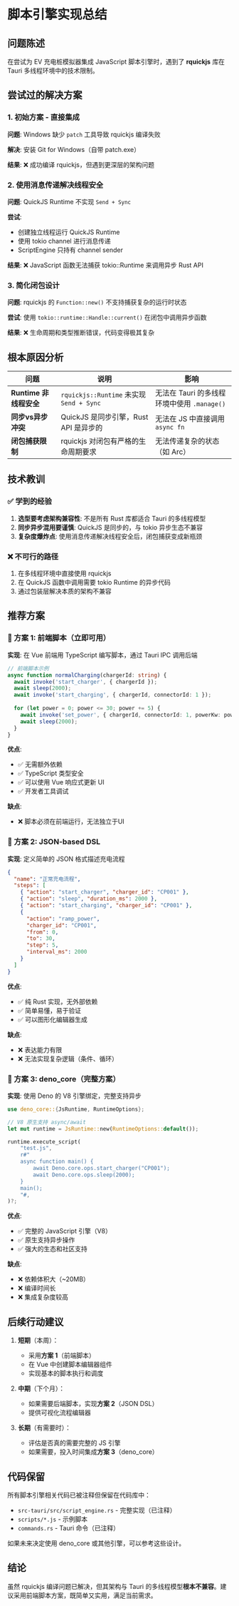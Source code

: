 # 脚本引擎实现总结

## 问题陈述

在尝试为 EV 充电桩模拟器集成 JavaScript 脚本引擎时，遇到了 **rquickjs** 库在 Tauri 多线程环境中的技术限制。

## 尝试过的解决方案

### 1. 初始方案 - 直接集成
**问题**: Windows 缺少 `patch` 工具导致 rquickjs 编译失败

**解决**: 安装 Git for Windows（自带 patch.exe）

**结果**: ❌ 成功编译 rquickjs，但遇到更深层的架构问题

### 2. 使用消息传递解决线程安全
**问题**: QuickJS Runtime 不实现 `Send + Sync`

**尝试**: 
- 创建独立线程运行 QuickJS Runtime
- 使用 tokio channel 进行消息传递
- ScriptEngine 只持有 channel sender

**结果**: ❌ JavaScript 函数无法捕获 tokio::Runtime 来调用异步 Rust API

### 3. 简化闭包设计
**问题**: rquickjs 的 `Function::new()` 不支持捕获复杂的运行时状态

**尝试**: 使用 `tokio::runtime::Handle::current()` 在闭包中调用异步函数

**结果**: ❌ 生命周期和类型推断错误，代码变得极其复杂

## 根本原因分析

| 问题 | 说明 | 影响 |
|------|------|------|
| **Runtime 非线程安全** | `rquickjs::Runtime` 未实现 `Send + Sync` | 无法在 Tauri 的多线程环境中使用 `.manage()` |
| **同步vs异步冲突** | QuickJS 是同步引擎，Rust API 是异步的 | 无法在 JS 中直接调用 `async fn` |
| **闭包捕获限制** | rquickjs 对闭包有严格的生命周期要求 | 无法传递复杂的状态（如 Arc<Manager>） |

## 技术教训

### ✅ 学到的经验
1. **选型要考虑架构兼容性**: 不是所有 Rust 库都适合 Tauri 的多线程模型
2. **同步异步混用要谨慎**: QuickJS 是同步的，与 tokio 异步生态不兼容
3. **复杂度爆炸点**: 使用消息传递解决线程安全后，闭包捕获变成新瓶颈

### ❌ 不可行的路径
1. 在多线程环境中直接使用 rquickjs
2. 在 QuickJS 函数中调用需要 tokio Runtime 的异步代码
3. 通过包装层解决本质的架构不兼容

## 推荐方案

### 🥇 方案 1: 前端脚本（立即可用）
**实现**: 在 Vue 前端用 TypeScript 编写脚本，通过 Tauri IPC 调用后端

```typescript
// 前端脚本示例
async function normalCharging(chargerId: string) {
  await invoke('start_charger', { chargerId });
  await sleep(2000);
  await invoke('start_charging', { chargerId, connectorId: 1 });
  
  for (let power = 0; power <= 30; power += 5) {
    await invoke('set_power', { chargerId, connectorId: 1, powerKw: power });
    await sleep(2000);
  }
}
```

**优点**:
- ✅ 无需额外依赖
- ✅ TypeScript 类型安全
- ✅ 可以使用 Vue 响应式更新 UI
- ✅ 开发者工具调试

**缺点**:
- ❌ 脚本必须在前端运行，无法独立于UI

### 🥈 方案 2: JSON-based DSL
**实现**: 定义简单的 JSON 格式描述充电流程

```json
{
  "name": "正常充电流程",
  "steps": [
    { "action": "start_charger", "charger_id": "CP001" },
    { "action": "sleep", "duration_ms": 2000 },
    { "action": "start_charging", "charger_id": "CP001" },
    { 
      "action": "ramp_power",
      "charger_id": "CP001",
      "from": 0,
      "to": 30,
      "step": 5,
      "interval_ms": 2000
    }
  ]
}
```

**优点**:
- ✅ 纯 Rust 实现，无外部依赖
- ✅ 简单易懂，易于验证
- ✅ 可以图形化编辑器生成

**缺点**:
- ❌ 表达能力有限
- ❌ 无法实现复杂逻辑（条件、循环）

### 🥉 方案 3: deno_core（完整方案）
**实现**: 使用 Deno 的 V8 引擎绑定，完整支持异步

```rust
use deno_core::{JsRuntime, RuntimeOptions};

// V8 原生支持 async/await
let mut runtime = JsRuntime::new(RuntimeOptions::default());

runtime.execute_script(
    "test.js",
    r#"
    async function main() {
        await Deno.core.ops.start_charger("CP001");
        await Deno.core.ops.sleep(2000);
    }
    main();
    "#,
)?;
```

**优点**:
- ✅ 完整的 JavaScript 引擎（V8）
- ✅ 原生支持异步操作
- ✅ 强大的生态和社区支持

**缺点**:
- ❌ 依赖体积大（~20MB）
- ❌ 编译时间长
- ❌ 集成复杂度较高

## 后续行动建议

1. **短期**（本周）：
   - 采用**方案 1**（前端脚本）
   - 在 Vue 中创建脚本编辑器组件
   - 实现基本的脚本执行和调度

2. **中期**（下个月）：
   - 如果需要后端脚本，实现**方案 2**（JSON DSL）
   - 提供可视化流程编辑器

3. **长期**（有需要时）：
   - 评估是否真的需要完整的 JS 引擎
   - 如果需要，投入时间集成**方案 3**（deno_core）

## 代码保留

所有脚本引擎相关代码已被注释但保留在代码库中：

- `src-tauri/src/script_engine.rs` - 完整实现（已注释）
- `scripts/*.js` - 示例脚本
- `commands.rs` - Tauri 命令（已注释）

如果未来决定使用 deno_core 或其他引擎，可以参考这些设计。

## 结论

虽然 rquickjs 编译问题已解决，但其架构与 Tauri 的多线程模型**根本不兼容**。建议采用前端脚本方案，既简单又实用，满足当前需求。
